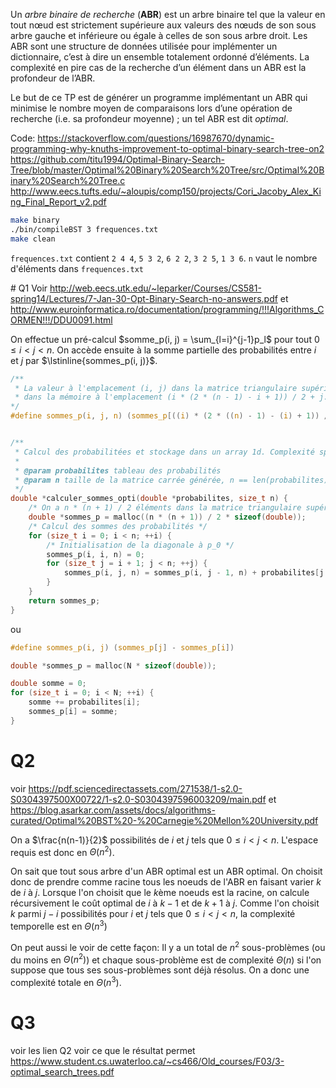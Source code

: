 Un _arbre binaire de recherche_ (**ABR**) est un arbre binaire tel que la valeur en tout nœud est strictement supérieure aux valeurs des nœuds de son sous arbre gauche et inférieure ou égale à celles de son sous arbre droit.
Les ABR sont une structure de données utilisée pour implémenter un dictionnaire, c’est à dire un ensemble totalement ordonné d’éléments. La complexité en pire cas de la recherche d’un élément dans un ABR est la profondeur de l’ABR.

Le but de ce TP est de générer un programme implémentant un ABR qui minimise le nombre moyen de
comparaisons lors d’une opération de recherche (i.e. sa profondeur moyenne) ; un tel ABR est dit _optimal_.

Code: https://stackoverflow.com/questions/16987670/dynamic-programming-why-knuths-improvement-to-optimal-binary-search-tree-on2
https://github.com/titu1994/Optimal-Binary-Search-Tree/blob/master/Optimal%20Binary%20Search%20Tree/src/Optimal%20Binary%20Search%20Tree.c
http://www.eecs.tufts.edu/~aloupis/comp150/projects/Cori_Jacoby_Alex_King_Final_Report_v2.pdf


```bash
make binary
./bin/compileBST 3 frequences.txt
make clean
```

`frequences.txt` contient `2 4 4`, `5 3 2`, `6 2 2`, `3 2 5`, `1 3 6`. `n` vaut le nombre d'éléments dans `frequences.txt`

# Q1
Voir http://web.eecs.utk.edu/~leparker/Courses/CS581-spring14/Lectures/7-Jan-30-Opt-Binary-Search-no-answers.pdf et http://www.euroinformatica.ro/documentation/programming/!!!Algorithms_CORMEN!!!/DDU0091.html

On effectue un pré-calcul $somme_p(i, j) = \sum_{l=i}^{j-1}p_l$ pour tout $0 \leq i < j < n$. On accède ensuite à la somme partielle des probabilités entre $i$ et $j$ par $\lstinline{sommes_p(i, j)}$.

```C
/** 
 * La valeur à l'emplacement (i, j) dans la matrice triangulaire supérieure se trouve 
 * dans la mémoire à l'emplacement (i * (2 * (n - 1) - i + 1)) / 2 + j.
*/
#define sommes_p(i, j, n) (sommes_p[((i) * (2 * ((n) - 1) - (i) + 1)) / 2 + (j)])


/**
 * Calcul des probabilitées et stockage dans un array 1d. Complexité spatiale et temporelle en O((n * (n + 1)) / 2).
 *
 * @param probabilites tableau des probabilités
 * @param n taille de la matrice carrée générée, n == len(probabilites) + 1
 */
double *calculer_sommes_opti(double *probabilites, size_t n) {
    /* On a n * (n + 1) / 2 éléments dans la matrice triangulaire supérieure avec la diagonale centrale nulle */
    double *sommes_p = malloc((n * (n + 1)) / 2 * sizeof(double));
    /* Calcul des sommes des probabilités */
    for (size_t i = 0; i < n; ++i) {
        /* Initialisation de la diagonale à p_0 */
        sommes_p(i, i, n) = 0;
        for (size_t j = i + 1; j < n; ++j) {
            sommes_p(i, j, n) = sommes_p(i, j - 1, n) + probabilites[j - 1];
        }
    }
    return sommes_p;
}
```
ou
```C
#define sommes_p(i, j) (sommes_p[j] - sommes_p[i])

double *sommes_p = malloc(N * sizeof(double));

double somme = 0;
for (size_t i = 0; i < N; ++i) {
	somme += probabilites[i];
	sommes_p[i] = somme;
}
```

# Q2
voir https://pdf.sciencedirectassets.com/271538/1-s2.0-S0304397500X00722/1-s2.0-S0304397596003209/main.pdf et https://blog.asarkar.com/assets/docs/algorithms-curated/Optimal%20BST%20-%20Carnegie%20Mellon%20University.pdf

On a $\frac{n(n-1)}{2}$ possibilités de $i$ et $j$ tels que $0 \leq i < j < n$. L'espace requis est donc en $\Theta(n^2)$.

On sait que tout sous arbre d'un ABR optimal est un ABR optimal. On choisit donc de prendre comme racine tous les noeuds de l'ABR en faisant varier $k$ de $i$ à $j$. Lorsque l'on choisit que le $k$ème noeuds est la racine, on calcule récursivement le coût optimal de $i$ à $k - 1$ et de $k + 1$ à $j$. Comme l'on choisit $k$ parmi $j - i$ possibilités pour $i$ et $j$ tels que $0 \leq i < j < n$, la complexité temporelle est en $\Theta(n^3)$

On peut aussi le voir de cette façon:
Il y a un total de $n^2$ sous-problèmes (ou du moins en $\Theta(n^2)$) et chaque sous-problème est de complexité $\Theta(n)$ si l'on suppose que tous ses sous-problèmes sont déjà résolus. On a donc une complexité totale en $\Theta(n^3)$.

# Q3
voir les lien Q2
voir ce que le résultat permet https://www.student.cs.uwaterloo.ca/~cs466/Old_courses/F03/3-optimal_search_trees.pdf
